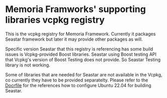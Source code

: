 # Memoria Framworks' supporting libraries vcpkg registry

This is the vcpkg registry for Memoria Framework. Currently it packages Seastar framework but later it may provide other packages as will.

Specific version Seastar that this registry is referencing has some build issues is Vcpkg-provided Boost libraries. Seastar using Boost testing API that Vcpkg's version of Boost Testing does not provide. So Seastar Testing library is not working.

Some of libraries that are needed for Seastar are not available in the Vcpkg, co currently they have to be provided separatelty. Please refer to the [Docrfile](https://github.com/victor-smirnov/memoria-vcpkg-registry/blob/main/Dockerfile) for the references how to configure Ubuntu 22.04 for building Seastar.


